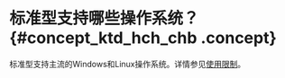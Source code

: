 # 标准型支持哪些操作系统？ {#concept_ktd_hch_chb .concept}

标准型支持主流的Windows和Linux操作系统。详情参见[使用限制](../../../../../cn.zh-CN/小时-天级RPO和RTO容灾/使用限制.md#)。

